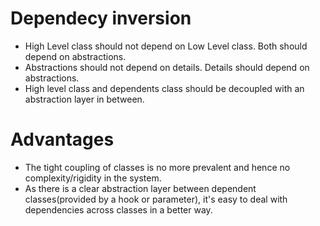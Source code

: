 # Dependecy inversion
- High Level class should not depend on Low Level class. Both should depend on abstractions.
- Abstractions should not depend on details. Details should depend on abstractions.
- High level class and dependents class should be decoupled with an abstraction layer in between.

# Advantages
- The tight coupling of classes is no more prevalent and hence no complexity/rigidity in the system. 
- As there is a clear abstraction layer between dependent classes(provided by a hook or parameter), it's easy to deal 
with dependencies across classes in a better way.
